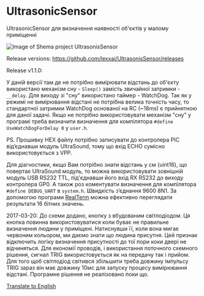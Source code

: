 # UltrasonicSensor
UltrasonicSensor для визначення наявності об'єктів у малому приміщенні

![Image of Shema project UltrasonisSensor](https://github.com/lexxai/UltrasonisSensor/blob/master/shema/shema.png)

Release versions:
https://github.com/lexxai/UltrasonisSensor/releases

Release v1.1.0:

У даній версії там де не потрібно вимірювати відстань до об'єкту використано механізм сну - `Sleep()` замість звичайної затримки - `__delay`.  Для виходу  зі "сну" використано таймер - WatchDog. Так як у режимі не вимірювання відстані не потрібна велика точність часу, то стандартної затримки WatchDog основаної на RC (~18ms) є прийнятною для даної задачі. Якщо не потрібно використовувати механізм "сну" у програмі треба визначити визначення  для компілятора  `#define UseWatchDogForDelay 0` у `user.h`.

PS. Прошивку HEX файлу потрібно записувати до контролера PIC від’єднавши модуль UltraSound, тому що вхід ECHO сумісно використовується з VPP.

Для діагностики, якщо Вам потрібно знати відстань у см (uint16), що повертає UltraSound модуль, то можна використовувати зовнішній модуль USB RS232 TTL, під'єднавши його вхід RX RS232 до виходу контролера GP0. А також роз коментувати визначення для компілятора  `#define DEBUG_UART` в `system.h`. Швидкість з’єднання 9600 8N1. За допомогою програми [RealTerm](http://realterm.sourceforge.net) можна ефективно переглядати результати 16 бітних значень.

2017-03-20:
До схеми додано, кнопку з вбудованим світлодіодом. Ця кнопка повинна використовуватися коли буває не правильне визначення людини у приміщені. Натиснувши її, коли вона мигає червоним кольором, ми даємо знати що людина присутня. Цей признак відключить логіку визначення присутності до тої пори коки двері не відчиняться. 
Для економії проводів, і використання поточного схемного рішення, сигнал TRIG використовується як на передачу так і прийом. Для того щоб світлодіод світився збільшити треба довжину імпульсу TRIG зараз він має довжину 10мс для запуску процесу вимірювання відстані.
Програмне рішення не реалізовано поки що. 



[Translate to English](https://translate.google.com/translate?depth=1&hl=uk&ie=UTF8&prev=_t&rurl=translate.google.com.ua&sl=uk&tl=en&u=https://github.com/lexxai/UltrasonicSensor)
